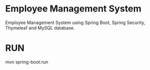 # Employee Management System
Employee Management System using Spring Boot, Spring Security, Thymeleaf and MySQL database.



# RUN
 mvn spring-boot:run